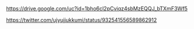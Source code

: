 https://drive.google.com/uc?id=1bho6cl2pCviqz4sbMzEQQJ_bTXmF3Wf5


https://twitter.com/ujyujjukkumi/status/932541556589862912

